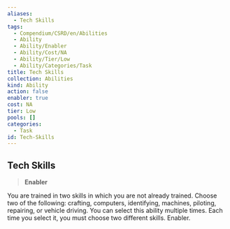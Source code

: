 ```yaml
---
aliases:
  - Tech Skills
tags:
  - Compendium/CSRD/en/Abilities
  - Ability
  - Ability/Enabler
  - Ability/Cost/NA
  - Ability/Tier/Low
  - Ability/Categories/Task
title: Tech Skills
collection: Abilities
kind: Ability
action: false
enabler: true
cost: NA
tier: Low
pools: []
categories:
  - Task
id: Tech-Skills
---
```

## Tech Skills    
>**Enabler**  
    
You are trained in two skills in which you are not already trained. Choose two of the following: crafting, computers, identifying, machines, piloting, repairing, or vehicle driving. You can select this ability multiple times. Each time you select it, you must choose two different skills. Enabler.
